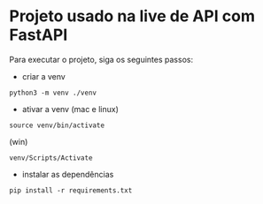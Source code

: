 # Projeto usado na live de API com FastAPI

Para executar o projeto, siga os seguintes passos:

- criar a venv 
```
python3 -m venv ./venv
```

- ativar a venv
(mac e linux)
```
source venv/bin/activate
```

(win)
```
venv/Scripts/Activate
```
- instalar as dependências

```
pip install -r requirements.txt
```